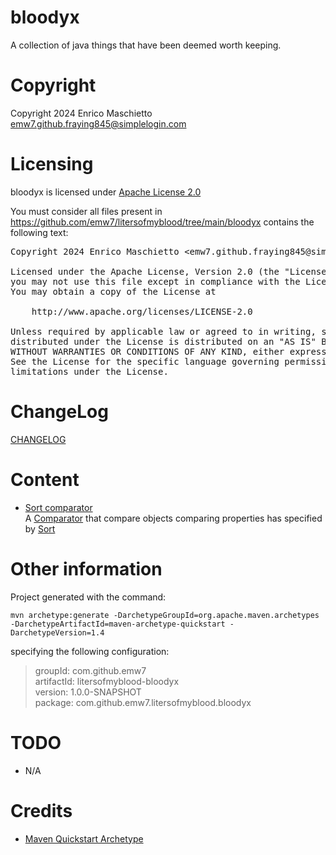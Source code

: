 # bloodyx

A collection of java things that have been deemed worth keeping.

# Copyright

Copyright 2024 Enrico Maschietto <emw7.github.fraying845@simplelogin.com>

# Licensing

bloodyx is licensed under [Apache License 2.0](../LICENSE)

You must consider all files present in https://github.com/emw7/litersofmyblood/tree/main/bloodyx contains the following text:

<pre>
Copyright 2024 Enrico Maschietto &lt;emw7.github.fraying845@simplelogin.com&gt;

Licensed under the Apache License, Version 2.0 (the "License");
you may not use this file except in compliance with the License.
You may obtain a copy of the License at

    http://www.apache.org/licenses/LICENSE-2.0

Unless required by applicable law or agreed to in writing, software
distributed under the License is distributed on an "AS IS" BASIS,
WITHOUT WARRANTIES OR CONDITIONS OF ANY KIND, either express or implied.
See the License for the specific language governing permissions and
limitations under the License.
</pre>

# ChangeLog

[CHANGELOG](./CHANGELOG)

# Content

- [Sort comparator](./src/main/java/com/github/emw7/litersofmyblood/bloodyx/comparator/SortComparatorFactory.java)  
  A 
  [Comparator](https://docs.oracle.com/en/java/javase/21/docs/api/java.base/java/util/Comparator.html) 
  that compare objects comparing properties has specified by 
  [Sort](https://docs.spring.io/spring-data/commons/docs/current/api/org/springframework/data/domain/Sort.html)

# Other information

Project generated with the command:

```shell
mvn archetype:generate -DarchetypeGroupId=org.apache.maven.archetypes -DarchetypeArtifactId=maven-archetype-quickstart -DarchetypeVersion=1.4
```

specifying the following configuration:
> groupId: com.github.emw7  
> artifactId: litersofmyblood-bloodyx  
> version: 1.0.0-SNAPSHOT  
> package: com.github.emw7.litersofmyblood.bloodyx  

# TODO

- N/A

# Credits

- [Maven Quickstart Archetype](https://maven.apache.org/archetypes/maven-archetype-quickstart/index.html)
